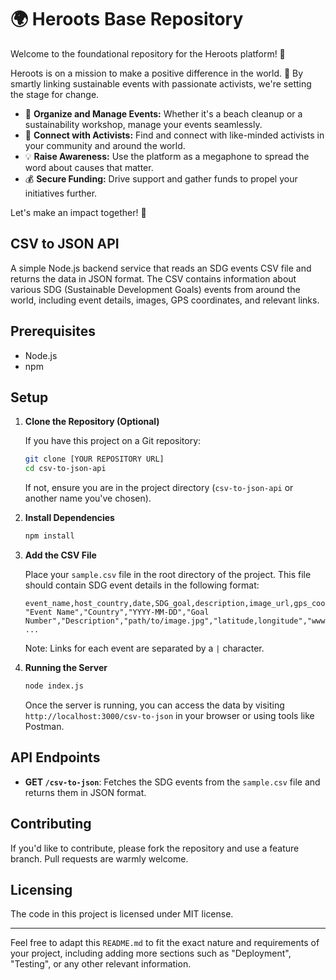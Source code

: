 # 🌍 Heroots Base Repository 

Welcome to the foundational repository for the Heroots platform! 🎉

Heroots is on a mission to make a positive difference in the world. 🌱 By smartly linking sustainable events with passionate activists, we're setting the stage for change. 

- 📅 **Organize and Manage Events:** Whether it's a beach cleanup or a sustainability workshop, manage your events seamlessly.
- 🤝 **Connect with Activists:** Find and connect with like-minded activists in your community and around the world.
- 💡 **Raise Awareness:** Use the platform as a megaphone to spread the word about causes that matter.
- 💰 **Secure Funding:** Drive support and gather funds to propel your initiatives further.

Let's make an impact together! 🚀



## CSV to JSON API

A simple Node.js backend service that reads an SDG events CSV file and returns the data in JSON format. The CSV contains information about various SDG (Sustainable Development Goals) events from around the world, including event details, images, GPS coordinates, and relevant links.

## Prerequisites

- Node.js
- npm

## Setup

1. **Clone the Repository (Optional)**

   If you have this project on a Git repository:

   ```bash
   git clone [YOUR REPOSITORY URL]
   cd csv-to-json-api
   ```

   If not, ensure you are in the project directory (`csv-to-json-api` or another name you've chosen).

2. **Install Dependencies**

   ```bash
   npm install
   ```

3. **Add the CSV File**

   Place your `sample.csv` file in the root directory of the project. This file should contain SDG event details in the following format:

   ```
   event_name,host_country,date,SDG_goal,description,image_url,gps_coordinates,links
   "Event Name","Country","YYYY-MM-DD","Goal Number","Description","path/to/image.jpg","latitude,longitude","www.link1.com|www.link2.com"
   ...
   ```

   Note: Links for each event are separated by a `|` character.

4. **Running the Server**

   ```bash
   node index.js
   ```

   Once the server is running, you can access the data by visiting `http://localhost:3000/csv-to-json` in your browser or using tools like Postman.

## API Endpoints

- **GET `/csv-to-json`**: Fetches the SDG events from the `sample.csv` file and returns them in JSON format.

## Contributing

If you'd like to contribute, please fork the repository and use a feature branch. Pull requests are warmly welcome.

## Licensing

The code in this project is licensed under MIT license.

---

Feel free to adapt this `README.md` to fit the exact nature and requirements of your project, including adding more sections such as "Deployment", "Testing", or any other relevant information.